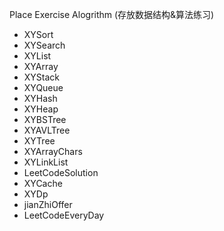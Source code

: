 Place Exercise Alogrithm (存放数据结构&算法练习)

- XYSort
- XYSearch
- XYList
- XYArray
- XYStack
- XYQueue
- XYHash
- XYHeap
- XYBSTree
- XYAVLTree
- XYTree
- XYArrayChars
- XYLinkList
- LeetCodeSolution
- XYCache
- XYDp
- jianZhiOffer
- LeetCodeEveryDay
